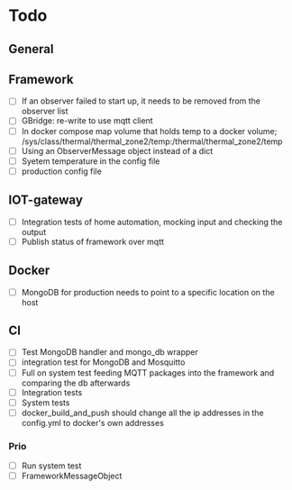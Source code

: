 # Todo

## General

## Framework
-  [ ] If an observer failed to start up, it needs to be removed from the observer list
-  [ ] GBridge: re-write to use mqtt client
-  [ ] In docker compose map volume that holds temp to a docker volume; /sys/class/thermal/thermal_zone2/temp:/thermal/thermal_zone2/temp
-  [ ] Using an ObserverMessage object instead of a dict
-  [ ] Syetem temperature in the config file
-  [ ] production config file

## IOT-gateway
-  [ ] Integration tests of home automation, mocking input and checking the output 
-  [ ] Publish status of framework over mqtt 

## Docker
-  [ ] MongoDB for production needs to point to a specific location on the host

## CI
-  [ ] Test MongoDB handler and mongo_db wrapper
-  [ ] integration test for MongoDB and Mosquitto
-  [ ] Full on system test feeding MQTT packages into the framework and comparing the db afterwards
-  [ ] Integration tests
-  [ ] System tests
-  [ ] docker_build_and_push should change all the ip addresses in the config.yml to docker's own addresses

### Prio
-  [ ] Run system test
-  [ ] FrameworkMessageObject

